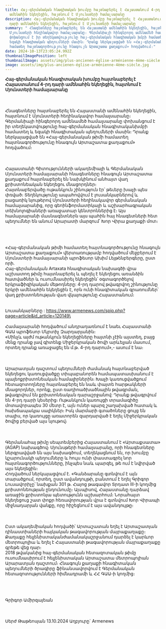 ```yaml
---
title: Հայ-գերմանական հնագիտական ​​խումբը հայտնաբերել է Հայաստանում 4-րդ դարի
  ամենահին եկեղեցին, հայտնում է Մյունստերի համալսարանը
description: Հայ-գերմանական հնագիտական ​​խումբը հայտնաբերել է Հայաստանում 4-րդ
  դարի ամենահին եկեղեցին, հայտնում է Մյունստերի համալսարանը
summary: " Հնագետները հայտնաբերել են Հայաստանի ամենահին եկեղեցին, հայտնում է
  Մյունստերի հեղինակավոր համալսարանը։ Գերմանիայի հինգերորդ ամենամեծ համալսարանը
  փոխանցում է իր տեղեկատվությունը հայ-գերմանական հնագիտական ​​խմբի համատեղ և
  եզակի հնագիտական ​​պեղումների մասին։ Դրանք ներկայացված են «Հայ-գերմանական թիմի
  համատեղ հայտնագործությունը հնագույն Արտաշատա քաղաքում» հոդվածում։"
date: 2024-10-13T23:05:24.992Z
thumbnailImagePosition: left
thumbnailImage: assets/img/plus-ancienen-église-arménienne-4ème-siècle.jpg
image: assets/img/plus-ancienen-église-arménienne-4ème-siècle.jpg
---
```

**Հայ-գերմանական հնագիտական ​​խումբը հայտնաբերել է Հայաստանում 4-րդ դարի ամենահին եկեղեցին, հայտնում է Մյունստերի համալսարանը**\
\
\
\
Հնագետները հայտնաբերել են Հայաստանի ամենահին եկեղեցին, հայտնում է Մյունստերի հեղինակավոր համալսարանը։ Գերմանիայի հինգերորդ ամենամեծ համալսարանը փոխանցում է իր տեղեկատվությունը հայ-գերմանական հնագիտական ​​խմբի համատեղ և եզակի հնագիտական ​​պեղումների մասին։ Դրանք ներկայացված են «Հայ-գերմանական թիմի համատեղ հայտնագործությունը հնագույն Արտաշատա քաղաքում» հոդվածում։\
\
\
\
Հայաստանի Գիտությունների ակադեմիայի և Գերմանական Մյունստերի համալսարանի հնագետները հնագույն Արտաշատա քաղաքում հայտնաբերել են նախկինում անհայտ վաղ քրիստոնեական եկեղեցու մնացորդներ։\
Հայտնաբերվածը ութանկյուն շինություն էր՝ թեւերը խաչի պես փռված։ Տեղեկությունը ապահովվում է լուսանկարներով և բացառիկ նյութերով Մյունստերի հեղինակավոր գերմանական համալսարանից, որը գեոինֆորմատիկայի և աշխարհագրական տեխնոլոգիաների առաջատար կենտրոններից է։ Այս համալսարանի մասնագետներն այս պահին հայ հնագետների հետ պեղումներ են անում Արարատի մարզում՝ Խոր Վիրա քաղաքի մոտ։\
\
\
\
\
«Հայ-գերմանական թիմի համատեղ հայտնագործությունը հնագույն Արտաշատա քաղաքում» վերտառությամբ հոդվածում մեջբերում է Մյունստերի համալսարանի պրոֆեսոր Ախիմ Լեյթենբերգերը, ըստ որի.\
Հայ-գերմանական Artaxata հնագիտական ​​նախագծի վրա աշխատող թիմը հայտնաբերել և պեղել է եկեղեցու առանձին հատվածներ և ուսումնասիրել եկեղեցին՝ օգտագործելով երկրաֆիզիկական մեթոդները: 4-րդ դարով թվագրվող շինությունը երկրի ամենահին եկեղեցին է, որն ունի հնագիտական ​​գրառումներ՝ վաղ քրիստոնեության վառ վկայությունը Հայաստանում։\
\
\
Լուսանկարները : https://www.armenews.com/spip.php?page=article&id_article=120149\
\
\
Համալսարանի հոդվածում անդրադառնում է նաեւ Հայաստանի ԳԱԱ պրոֆեսոր Մկրտիչ Զարդարյանին։\
«Մինչև այժմ ութանկյուն եկեղեցիները հայտնի չէին այստեղ, բայց մենք դրանք լավ գիտենք Միջերկրական ծովի արևելյան մասում, որտեղ դրանք առաջացել են մ.թ. 4-րդ դարում»,- ասում է նա։\
\
\
\
Արարատյան դաշտում պեղումների ժամանակ հայտնաբերված եկեղեցու կառուցվածքը տիպաբանորեն համապատասխանում է պալեոքրիստոնեական համալիրներին։ Խաչի կառուցվածքում հետազոտողները հայտնաբերել են նաև փայտե հարթակների մնացորդներ, որոնք, ըստ ռադիոածխածնային թվագրման, թվագրվում են քրիստոնեական դարաշրջանով: Դրանք թվագրվում են 4-րդ դարի կեսերից։ Ութանկյուն կառույցի տրամագիծը մոտավորապես 30 մետր է, այն ուներ պարզ շաղախված հատակ և հախճապակյա սալիկներ։ Իսկ մարմարի գտածոները ցույց են տալիս, որ կառույցը առատորեն զարդարված է եղել Միջերկրական ծովից բերված այս նյութով։\
\
\
\
Գերմանահայ թիմը սեպտեմբերից Հայաստանում է «Արտաքսատա» (AGAP) նախագծով։ Մյունսթերի համալսարանը, որի հնագետները ներգրավված են այս նախագծում, տեղեկացնում են, որ խումբը կշարունակի պեղումները և հույս ունի փաստագրել նոր հայտնագործությունները, ինչպես նաև պարզել, թե ում է նվիրված այս եկեղեցին։\
Հոդվածում ներկայացվում է. «Գանձարանը գտնվում է այն տարածքում, որտեղ, ըստ ավանդույթի, բանտում է եղել Գրիգոր Լուսավորիչը՝ նախքան 301 թ. Հայոց թագավոր Տրդատ III-ի կողմից քրիստոնեության ընդունումը։ Այսպիսով, Հայաստանը դարձավ առաջին քրիստոնյա պետությունն աշխարհում։ Նորահայտ եկեղեցուց շատ փոքր հեռավորության վրա է գտնվում Խոր Վիրապի միջնադարյան վանքը, որը հիշեցնում է այս ավանդույթը։\
\
\
\
Ըստ ակադեմիական հոդվածի՝ Արտաշատան եղել է Արտաշատյան դինաստիաների հայկական թագավորության մայրաքաղաքը։ Քաղաքը հելլենիստական ​​ժամանակաշրջանում դարձել է կարևոր մետրոպոլիա և եղել է Հայաստանի թագավորության մայրաքաղաքը գրեթե վեց դար։\
2018 թվականից հայ-գերմանական հետազոտական ​​թիմը ուսումնասիրում է հելլենիստական ​​Արտաշատա մետրոպոլիան Արարատյան դաշտում։ Հնագույն քաղաքի հնագիտական ​​պեղումների ծրագիրը ֆինանսավորվում է Գերմանական հետազոտությունների հիմնադրամի և ՀՀ ԳԱԱ-ի կողմից։\
\
\
\
\
Գրիգոր Ամիրզայեան\
\
\
\
Սերժ Թաթեոսյան 13.10.2024 Աղբյուրը` Armenews
